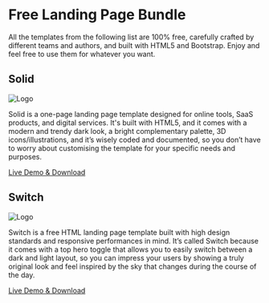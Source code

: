 
# Free Landing Page Bundle

All the templates from the following list are 100% free, carefully crafted by different teams and authors, and built with HTML5 and Bootstrap. Enjoy and feel free to use them for whatever you want.


## Solid

![Logo](https://res.cloudinary.com/practicaldev/image/fetch/s--5yuHmkYZ--/c_limit%2Cf_auto%2Cfl_progressive%2Cq_auto%2Cw_880/https://dev-to-uploads.s3.amazonaws.com/i/bqh7szmq6e917xfa1lod.jpg)

Solid is a one-page landing page template designed for online tools, SaaS products, and digital services. It's built with HTML5, and it comes with a modern and trendy dark look, a bright complementary palette, 3D icons/illustrations, and it’s wisely coded and documented, so you don’t have to worry about customising the template for your specific needs and purposes.

[Live Demo & Download](https://cruip.com/demos/solid/)

## Switch

![Logo](https://res.cloudinary.com/practicaldev/image/fetch/s--8s_D-Z8I--/c_limit%2Cf_auto%2Cfl_progressive%2Cq_auto%2Cw_880/https://dev-to-uploads.s3.amazonaws.com/i/019rgq3i9ml7i9uye9kn.jpg)

Switch is a free HTML landing page template built with high design standards and responsive performances in mind. It’s called Switch because it comes with a top hero toggle that allows you to easily switch between a dark and light layout, so you can impress your users by showing a truly original look and feel inspired by the sky that changes during the course of the day.

[Live Demo & Download](https://cruip.com/demos/switch/)
